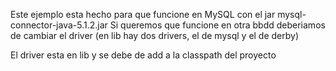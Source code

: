 
Este ejemplo esta hecho para que funcione en MySQL
con el jar mysql-connector-java-5.1.2.jar
Si queremos que funcione en otra bbdd deberiamos de cambiar
el driver (en lib hay dos drivers, el de mysql y el de derby)

El driver esta en lib y se debe de add a la classpath del proyecto

